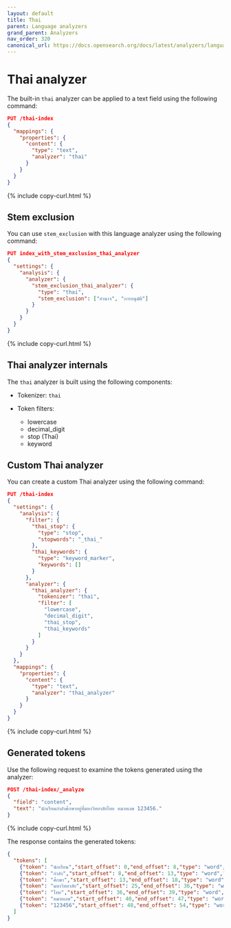 ```yaml
---
layout: default
title: Thai
parent: Language analyzers
grand_parent: Analyzers
nav_order: 320
canonical_url: https://docs.opensearch.org/docs/latest/analyzers/language-analyzers/thai/
---
```


# Thai analyzer

The built-in `thai` analyzer can be applied to a text field using the following command:

```json
PUT /thai-index
{
  "mappings": {
    "properties": {
      "content": {
        "type": "text",
        "analyzer": "thai"
      }
    }
  }
}
```
{% include copy-curl.html %}

## Stem exclusion

You can use `stem_exclusion` with this language analyzer using the following command:

```json
PUT index_with_stem_exclusion_thai_analyzer
{
  "settings": {
    "analysis": {
      "analyzer": {
        "stem_exclusion_thai_analyzer": {
          "type": "thai",
          "stem_exclusion": ["อำนาจ", "การอนุมัติ"]
        }
      }
    }
  }
}
```
{% include copy-curl.html %}

## Thai analyzer internals

The `thai` analyzer is built using the following components:

- Tokenizer: `thai`

- Token filters:
  - lowercase
  - decimal_digit
  - stop (Thai)
  - keyword

## Custom Thai analyzer

You can create a custom Thai analyzer using the following command:

```json
PUT /thai-index
{
  "settings": {
    "analysis": {
      "filter": {
        "thai_stop": {
          "type": "stop",
          "stopwords": "_thai_"
        },
        "thai_keywords": {
          "type": "keyword_marker",
          "keywords": []
        }
      },
      "analyzer": {
        "thai_analyzer": {
          "tokenizer": "thai",
          "filter": [
            "lowercase",
            "decimal_digit",
            "thai_stop",
            "thai_keywords"
          ]
        }
      }
    }
  },
  "mappings": {
    "properties": {
      "content": {
        "type": "text",
        "analyzer": "thai_analyzer"
      }
    }
  }
}
```
{% include copy-curl.html %}

## Generated tokens

Use the following request to examine the tokens generated using the analyzer:

```json
POST /thai-index/_analyze
{
  "field": "content",
  "text": "นักเรียนกำลังศึกษาอยู่ที่มหาวิทยาลัยไทย หมายเลข 123456."
}
```
{% include copy-curl.html %}

The response contains the generated tokens:

```json
{
  "tokens": [
    {"token": "นักเรียน","start_offset": 0,"end_offset": 8,"type": "word","position": 0},
    {"token": "กำลัง","start_offset": 8,"end_offset": 13,"type": "word","position": 1},
    {"token": "ศึกษา","start_offset": 13,"end_offset": 18,"type": "word","position": 2},
    {"token": "มหาวิทยาลัย","start_offset": 25,"end_offset": 36,"type": "word","position": 5},
    {"token": "ไทย","start_offset": 36,"end_offset": 39,"type": "word","position": 6},
    {"token": "หมายเลข","start_offset": 40,"end_offset": 47,"type": "word","position": 7},
    {"token": "123456","start_offset": 48,"end_offset": 54,"type": "word","position": 8}
  ]
}
```